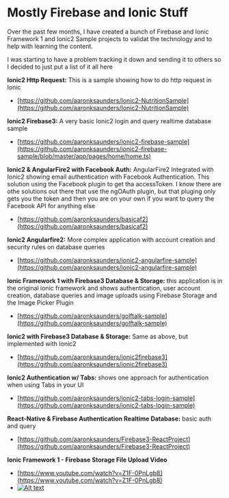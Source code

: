 # Mostly Firebase and Ionic Stuff

Over the past few months,  I have created a bunch of Firebase and Ionic Framework 1 and Ionic2 Sample projects to validat the technology and to help with learning the content.

I was starting to have a problem tracking it down and sending it to others so I decided to just put a list of it all here

**Ionic2 Http Request:** This is a sample showing how to do http request in Ionic
- [https://github.com/aaronksaunders/Ionic2-NutritionSample](https://github.com/aaronksaunders/Ionic2-NutritionSample)

**Ionic2 Firebase3:** A very basic Ionic2 login and query realtime database sample
- [https://github.com/aaronksaunders/ionic2-firebase-sample](https://github.com/aaronksaunders/ionic2-firebase-sample/blob/master/app/pages/home/home.ts)

**Ionic2 & AngularFire2 with Facebook Auth:** AngularFire2 Integrated with Ionic2 showing email authentication with Facebook Authentication. This solution using the Facebook plugin to get tha accessToken.
I know there are othe solutions out there that use the ngOAuth plugin, but that pluging only gets you the token and then you are on your own if you want to query the Facebook API for anything else
- [https://github.com/aaronksaunders/basicaf2](https://github.com/aaronksaunders/basicaf2)

**Ionic2 Angularfire2:** More complex application with account creation and security rules on database queries
- [https://github.com/aaronksaunders/ionic2-angularfire-sample](https://github.com/aaronksaunders/ionic2-angularfire-sample)

**Ionic Framework 1 with Firebase3 Database & Storage:** this application is in the original ionic framework and shows authentication, user account creation, database queries and image uploads using Firebase Storage and the Image Picker Plugin
- [https://github.com/aaronksaunders/golftalk-sample](https://github.com/aaronksaunders/golftalk-sample)

**Ionic2 with Firebase3 Database & Storage:** Same as above, but implemented with Ionic2
- [https://github.com/aaronksaunders/ionic2firebase3](https://github.com/aaronksaunders/ionic2firebase3)

**Ionic2 Authentication w/ Tabs:** shows one approach for authentication when using Tabs in your UI
- [https://github.com/aaronksaunders/ionic2-tabs-login-sample](https://github.com/aaronksaunders/ionic2-tabs-login-sample)

**React-Native & Firebase Authentication Realtime Database:** basic auth and query
- [https://github.com/aaronksaunders/Firebase3-ReactProject](https://github.com/aaronksaunders/Firebase3-ReactProject)

**Ionic Framework 1 - Firebase Storage File Upload Video**
- [https://www.youtube.com/watch?v=Z1F-0PnLgb8](https://www.youtube.com/watch?v=Z1F-0PnLgb8)
- [![Alt text](https://img.youtube.com/vi/Z1F-0PnLgb8/0.jpg)](https://www.youtube.com/watch?v=Z1F-0PnLgb8)

